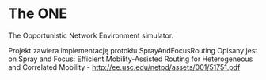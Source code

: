 # The ONE

The Opportunistic Network Environment simulator.

Projekt zawiera implementację protokłu SprayAndFocusRouting
Opisany jest on Spray and Focus: Efficient Mobility-Assisted Routing for Heterogeneous and Correlated Mobility - http://ee.usc.edu/netpd/assets/001/51751.pdf